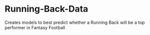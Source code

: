 # Running-Back-Data
Creates models to best predict whether a Running Back will be a top performer in Fantasy Football
